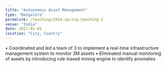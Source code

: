 ```yaml
---
title: "Autonomous Asset Management"
type: "Bangalore"
permalink: /teaching/2014-spring-teaching-1
venue: "India"
date: 2017-01-01
location: "City, Country"
---
```


• Coordinated and led a team of 3 to implement a real-time infrastructure management system to monitor 3M assets
• Eliminated manual monitoring of assets by introducing rule-based mining engine to identify anomalies